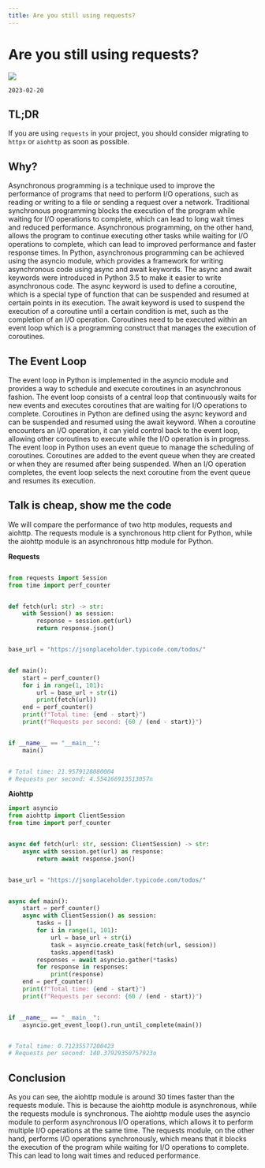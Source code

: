 ```yaml
---
title: Are you still using requests?
---
```


# Are you still using requests?

![](/images/requests.png)

`2023-02-20`

## TL;DR

If you are using `requests` in your project, you should consider migrating to `httpx` or `aiohttp` as soon as possible.

## Why?

Asynchronous programming is a technique used to improve the performance of programs that need to perform I/O operations, such as reading or writing to a file or sending a request over a network. Traditional synchronous programming blocks the execution of the program while waiting for I/O operations to complete, which can lead to long wait times and reduced performance. Asynchronous programming, on the other hand, allows the program to continue executing other tasks while waiting for I/O operations to complete, which can lead to improved performance and faster response times.
In Python, asynchronous programming can be achieved using the asyncio module, which provides a framework for writing asynchronous code using async and await keywords.
The async and await keywords were introduced in Python 3.5 to make it easier to write asynchronous code. The async keyword is used to define a coroutine, which is a special type of function that can be suspended and resumed at certain points in its execution. The await keyword is used to suspend the execution of a coroutine until a certain condition is met, such as the completion of an I/O operation. Coroutines need to be executed within an event loop which is a programming construct that manages the execution of coroutines.

## The Event Loop

The event loop in Python is implemented in the asyncio module and provides a way to schedule and execute coroutines in an asynchronous fashion. The event loop consists of a central loop that continuously waits for new events and executes coroutines that are waiting for I/O operations to complete.
Coroutines in Python are defined using the async keyword and can be suspended and resumed using the await keyword. When a coroutine encounters an I/O operation, it can yield control back to the event loop, allowing other coroutines to execute while the I/O operation is in progress.
The event loop in Python uses an event queue to manage the scheduling of coroutines. Coroutines are added to the event queue when they are created or when they are resumed after being suspended. When an I/O operation completes, the event loop selects the next coroutine from the event queue and resumes its execution.

## Talk is cheap, show me the code

We will compare the performance of two http modules, requests and aiohttp. The requests module is a synchronous http client for Python, while the aiohttp module is an asynchronous http module for Python.

**Requests**

```python

from requests import Session
from time import perf_counter


def fetch(url: str) -> str:
    with Session() as session:
        response = session.get(url)
        return response.json()


base_url = "https://jsonplaceholder.typicode.com/todos/"


def main():
    start = perf_counter()
    for i in range(1, 101):
        url = base_url + str(i)
        print(fetch(url))
    end = perf_counter()
    print(f"Total time: {end - start}")
    print(f"Requests per second: {60 / (end - start)}")


if __name__ == "__main__":
    main()


# Total time: 21.9579128080004
# Requests per second: 4.554166913513057n
```

**Aiohttp**

```python
import asyncio
from aiohttp import ClientSession
from time import perf_counter


async def fetch(url: str, session: ClientSession) -> str:
    async with session.get(url) as response:
        return await response.json()


base_url = "https://jsonplaceholder.typicode.com/todos/"


async def main():
    start = perf_counter()
    async with ClientSession() as session:
        tasks = []
        for i in range(1, 101):
            url = base_url + str(i)
            task = asyncio.create_task(fetch(url, session))
            tasks.append(task)
        responses = await asyncio.gather(*tasks)
        for response in responses:
            print(response)
    end = perf_counter()
    print(f"Total time: {end - start}")
    print(f"Requests per second: {60 / (end - start)}")


if __name__ == "__main__":
    asyncio.get_event_loop().run_until_complete(main())


# Total time: 0.71235577200423
# Requests per second: 140.37929350757923o
```

## Conclusion

As you can see, the aiohttp module is around 30 times faster than the requests module. This is because the aiohttp module is asynchronous, while the requests module is synchronous. The aiohttp module uses the asyncio module to perform asynchronous I/O operations, which allows it to perform multiple I/O operations at the same time. The requests module, on the other hand, performs I/O operations synchronously, which means that it blocks the execution of the program while waiting for I/O operations to complete. This can lead to long wait times and reduced performance.
